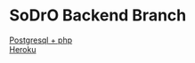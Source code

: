 # SoDrO Backend Branch


[Postgresql + php](https://softtechs.org/2020/10/01/how-to-connect-postgresql-with-xampp/)<br>
[Heroku](https://data.heroku.com/datastores/22700625-b231-4d2a-a018-1fad7ea4f2ee#)
